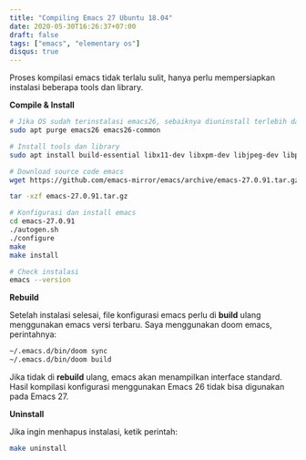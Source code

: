```yaml
---
title: "Compiling Emacs 27 Ubuntu 18.04"
date: 2020-05-30T16:26:37+07:00
draft: false
tags: ["emacs", "elementary os"]
disqus: true
---
```


Proses kompilasi emacs tidak terlalu sulit, hanya perlu mempersiapkan
instalasi beberapa tools dan library.

**Compile & Install**

```bash
# Jika OS sudah terinstalasi emacs26, sebaiknya diuninstall terlebih dahulu
sudo apt purge emacs26 emacs26-common

# Install tools dan library
sudo apt install build-essential libx11-dev libxpm-dev libjpeg-dev libpng-dev libgif-dev libtiff-dev libncurses-dev libxpm-dev automake autoconf libgtk-3-dev texinfo

# Download source code emacs
wget https://github.com/emacs-mirror/emacs/archive/emacs-27.0.91.tar.gz

tar -xzf emacs-27.0.91.tar.gz

# Konfigurasi dan install emacs
cd emacs-27.0.91
./autogen.sh
./configure
make
make install

# Check instalasi
emacs --version
```

**Rebuild**

Setelah instalasi selesai, file konfigurasi emacs perlu di **build**
ulang menggunakan emacs versi terbaru. Saya menggunakan doom
emacs, perintahnya:

```bash
~/.emacs.d/bin/doom sync
~/.emacs.d/bin/doom build
```

Jika tidak di **rebuild** ulang, emacs akan menampilkan interface standard.
Hasil kompilasi konfigurasi menggunakan Emacs 26 tidak bisa digunakan pada Emacs 27.

**Uninstall**

Jika ingin menhapus instalasi, ketik perintah:

```bash
make uninstall
```
